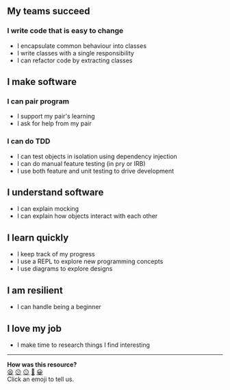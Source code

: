## My teams succeed

### I write code that is easy to change

- I encapsulate common behaviour into classes
- I write classes with a single responsibility
- I can refactor code by extracting classes

## I make software

### I can pair program

- I support my pair's learning
- I ask for help from my pair

### I can do TDD

- I can test objects in isolation using dependency injection
- I can do manual feature testing (in pry or IRB)
- I use both feature and unit testing to drive development

## I understand software

- I can explain mocking
- I can explain how objects interact with each other

## I learn quickly

- I keep track of my progress
- I use a REPL to explore new programming concepts
- I use diagrams to explore designs

## I am resilient

- I can handle being a beginner

## I love my job

- I make time to research things I find interesting

<!-- BEGIN GENERATED SECTION DO NOT EDIT -->

---

**How was this resource?**  
[😫](https://airtable.com/shrUJ3t7KLMqVRFKR?prefill_Repository=course&prefill_File=oystercard/reflective_learning.md&prefill_Sentiment=😫) [😕](https://airtable.com/shrUJ3t7KLMqVRFKR?prefill_Repository=course&prefill_File=oystercard/reflective_learning.md&prefill_Sentiment=😕) [😐](https://airtable.com/shrUJ3t7KLMqVRFKR?prefill_Repository=course&prefill_File=oystercard/reflective_learning.md&prefill_Sentiment=😐) [🙂](https://airtable.com/shrUJ3t7KLMqVRFKR?prefill_Repository=course&prefill_File=oystercard/reflective_learning.md&prefill_Sentiment=🙂) [😀](https://airtable.com/shrUJ3t7KLMqVRFKR?prefill_Repository=course&prefill_File=oystercard/reflective_learning.md&prefill_Sentiment=😀)  
Click an emoji to tell us.

<!-- END GENERATED SECTION DO NOT EDIT -->
